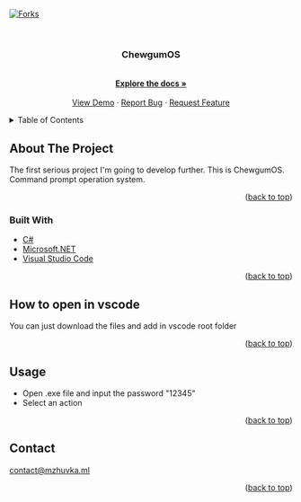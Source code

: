 <div id="top"></div>
<!--
*** Thanks for checking out the Best-README-Template. If you have a suggestion
*** that would make this better, please fork the repo and create a pull request
*** or simply open an issue with the tag "enhancement".
*** Don't forget to give the project a star!
*** Thanks again! Now go create something AMAZING! :D
-->



<!-- PROJECT SHIELDS -->
<!--
*** I'm using markdown "reference style" links for readability.
*** Reference links are enclosed in brackets [ ] instead of parentheses ( ).
*** See the bottom of this document for the declaration of the reference variables
*** for contributors-url, forks-url, etc. This is an optional, concise syntax you may use.
*** https://www.markdownguide.org/basic-syntax/#reference-style-links
-->
[![Forks][forks-shield]][forks-url]




<!-- PROJECT LOGO -->
<br />
<div align="center">
  <a href="https://github.com/Masterskydotbat/ChewgumOS">
  </a>

<h3 align="center">ChewgumOS</h3>

  <p align="center">
    <br />
    <a href="https://github.com/Masterskydotbat/ChewgumOS"><strong>Explore the docs »</strong></a>
    <br />
    <br />
    <a href="https://github.com/Masterskydotbat/ChewgumOS/releases">View Demo</a>
    ·
    <a href="https://github.com/Masterskydotbat/ChewgumOS/issues">Report Bug</a>
    ·
    <a href="https://github.com/Masterskydotbat/ChewgumOS/issues">Request Feature</a>
  </p>
</div>



<!-- TABLE OF CONTENTS -->
<details>
  <summary>Table of Contents</summary>
  <ol>
    <li>
      <a href="#about-the-project">About The Project</a>
      <ul>
        <li><a href="#built-with">Built With</a></li>
      </ul>
    </li>
    <li>
      <a href="#howto">How to open in vscode</a>
      <ul>
      </ul>
    </li>
    <li><a href="#usage">Usage</a></li>
    <li><a href="#contact">Contact</a></li>
  </ol>
</details>



<!-- ABOUT THE PROJECT -->
## About The Project

The first serious project I'm going to develop further.
This is ChewgumOS. Command prompt operation system.
<p align="right">(<a href="#top">back to top</a>)</p>

### Built With

* [C#](https://docs.microsoft.com/en-us/dotnet/csharp/)
* [Microsoft.NET](https://dotnet.microsoft.com)
* [Visual Studio Code](https://code.visualstudio.com)

<p align="right">(<a href="#top">back to top</a>)</p>



<!-- GETTING STARTED -->
## How to open in vscode

You can just download the files and add in vscode root folder 

<p align="right">(<a href="#top">back to top</a>)</p>



<!-- USAGE EXAMPLES -->
## Usage

* Open .exe file and input the password "12345"
* Select an action



<p align="right">(<a href="#top">back to top</a>)</p>


<!-- CONTACT -->
## Contact

contact@mzhuvka.ml

<p align="right">(<a href="#top">back to top</a>)</p>

<!-- MARKDOWN LINKS & IMAGES -->
<!-- https://www.markdownguide.org/basic-syntax/#reference-style-links -->
[contributors-shield]: https://img.shields.io/github/contributors/github_username/repo_name.svg?style=for-the-badge
[contributors-url]: https://github.com/github_username/repo_name/graphs/contributors
[forks-shield]: https://img.shields.io/github/forks/github_username/repo_name.svg?style=for-the-badge
[forks-url]: https://github.com/github_username/repo_name/network/members
[stars-shield]: https://img.shields.io/github/stars/github_username/repo_name.svg?style=for-the-badge
[stars-url]: https://github.com/github_username/repo_name/stargazers
[issues-shield]: https://img.shields.io/github/issues/github_username/repo_name.svg?style=for-the-badge
[issues-url]: https://github.com/github_username/repo_name/issues
[license-shield]: https://img.shields.io/github/license/github_username/repo_name.svg?style=for-the-badge
[license-url]: https://github.com/github_username/repo_name/blob/master/LICENSE.txt
[linkedin-shield]: https://img.shields.io/badge/-LinkedIn-black.svg?style=for-the-badge&logo=linkedin&colorB=555
[linkedin-url]: https://linkedin.com/in/linkedin_username
[product-screenshot]: images/screenshot.png
